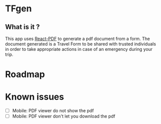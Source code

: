 # TFgen

## What is it ?
This app uses [React-PDF](https://react-pdf.org/) to generate a pdf document from a form.
The document generated is a Travel Form to be shared with trusted individuals in order to take appropriate actions in case of an emergency during your trip.

# Roadmap


# Known issues
- [ ] Mobile: PDF viewer do not show the pdf
- [ ] Mobile: PDF viewer don't let you download the pdf
